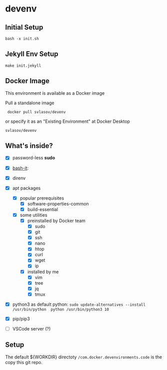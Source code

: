 # devenv

## Initial Setup

```
bash -x init.sh
```

## Jekyll Env Setup
```
make init.jekyll
```


## Docker Image

This environment is available as a Docker image

Pull a standalone image
```
 docker pull svlasov/devenv
```
or specify it as an "Existing Environment" at Docker Desktop
```
svlasov/devenv
```

## What's inside?
- [x] password-less **sudo**
- [x] [bash-it](https://github.com/Bash-it/bash-it): 
- [x] direnv
- [x] apt packages
    - [x] popular prerequisites 
        - [x] software-properties-common
        - [x] build-essential
    - [x] some utilities
        - [x] preinstalled by Docker team
            - [x] sudo
            - [x] git
            - [x] ssh
            - [x] nano
            - [x] htop
            - [x] curl
            - [x] wget
            - [x] ip
        - [x] installed by me
            - [x] vim
            - [x] tree
            - [x] jq
            - [x] tmux

- [x] python3 as default python: `sudo update-alternatives --install /usr/bin/python  python /usr/bin/python3 10`
- [x] pip/pip3 
- [ ] VSCode server (?)


## Setup
The default ${WORKDIR} directoty `/com.docker.devenvironments.code` is the copy this git repo.



